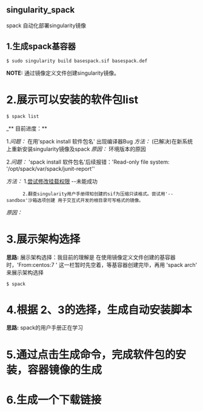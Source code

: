 ## singularity_spack
spack 自动化部署singularity镜像

## 1.生成spack基容器 
 
```
$ sudo singularity build basespack.sif basespack.def
```

**NOTE:** 通过镜像定义文件创建singularity镜像。

# 2.展示可以安装的软件包list

```
$ spack list
```

_** 目前进度：**

1.*问题：* 在用'spack install 软件包名' 出现编译器Bug  *方法：* (已解决)在新系统上重新安装singularity镜像及spack *原因：* 环境版本的原因


2.*问题：* 'spack install 软件包名'后续报错：'Read-only file system: '/opt/spack/var/spack/junit-report'' 

*方法：*  1.[尝试修改挂载权限](https://www.cnblogs.com/jxldjsn/p/11337990.html) --未能成功

          2.翻查singularity用户手册得知创建的sif为压缩只读格式。尝试用'-- sandbox'沙箱选项创建 用于交互式开发的根目录可写格式的镜像。 

*原因：* 



# 3.展示架构选择

**思路:** 展示架构选择：我目前的理解是  在使用镜像定义文件创建的基容器时，'From:centos:7 ' 这一栏暂时先空着，等基容器创建完毕，再用 'spack arch'
来展示架构选择
```
$ spack
```

# 4.根据 2、3的选择，生成自动安装脚本

**思路:** spack的用户手册正在学习




# 5.通过点击生成命令，完成软件包的安装，容器镜像的生成




# 6.生成一个下载链接
